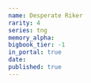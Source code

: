 ```yaml
---
name: Desperate Riker
rarity: 4
series: tng
memory_alpha:
bigbook_tier: -1
in_portal: true
date:
published: true
---
```



